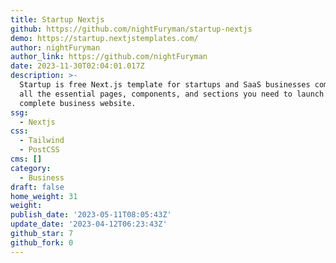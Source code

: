 ```yaml
---
title: Startup Nextjs
github: https://github.com/nightFuryman/startup-nextjs
demo: https://startup.nextjstemplates.com/
author: nightFuryman
author_link: https://github.com/nightFuryman
date: 2023-11-30T02:04:01.017Z
description: >-
  Startup is free Next.js template for startups and SaaS businesses comes with
  all the essential pages, components, and sections you need to launch a
  complete business website.
ssg:
  - Nextjs
css:
  - Tailwind
  - PostCSS
cms: []
category:
  - Business
draft: false
home_weight: 31
weight: 
publish_date: '2023-05-11T08:05:43Z'
update_date: '2023-04-12T06:23:43Z'
github_star: 7
github_fork: 0
---
```


